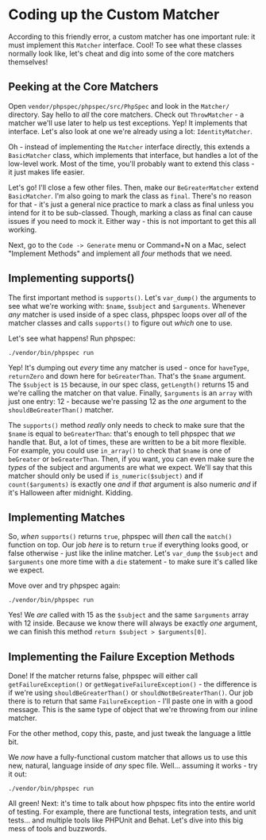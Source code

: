 # Coding up the Custom Matcher

According to this friendly error, a custom matcher has one important rule: it must
implement this `Matcher` interface. Cool! To see what these classes normally look
like, let's cheat and dig into some of the core matchers themselves!

## Peeking at the Core Matchers

Open `vendor/phpspec/phpspec/src/PhpSpec` and look in the `Matcher/` directory. Say
hello to *all* the core matchers. Check out `ThrowMatcher` - a matcher we'll use
later to help us test exceptions. Yep! It implements that interface. Let's also
look at one we're already using a lot: `IdentityMatcher`.

Oh - instead of implementing the `Matcher` interface directly, this extends a
`BasicMatcher` class, which implements that interface, but handles a lot of the
low-level work. Most of the time, you'll probably want to extend this class - it just
makes life easier.

Let's go! I'll close a few other files. Then, make our `BeGreaterMatcher`
extend `BasicMatcher`. I'm also going to mark the class as `final`. There's no reason
for that - it's just a general nice practice to mark a class as final unless you intend
for it to be sub-classed. Though, marking a class as final can cause issues if you
need to mock it. Either way - this is not important to get this all working.

Next, go to the `Code -> Generate` menu or Command+N on a Mac, select
"Implement Methods" and implement all *four* methods that we need.

## Implementing supports()

The first important method is `supports()`. Let's `var_dump()` the arguments to see
what we're working with: `$name`, `$subject` and `$arguments`. Whenever *any* matcher
is used inside of a spec class, phpspec loops over *all* of the matcher classes and
calls `supports()` to figure out *which* one to use.

Let's see what happens! Run phpspec:

```terminal-silent
./vendor/bin/phpspec run
```

Yep! It's dumping out *every* time any matcher is used - once for `haveType`, `returnZero`
and down here for `beGreaterThan`. That's the `$name` argument. The `$subject` is
`15` because, in our spec class, `getLength()` returns 15 and we're calling
the matcher on that value. Finally, `$arguments` is an `array` with just one entry:
12 - because we're passing 12 as the *one* argument to the `shouldBeGreaterThan()`
matcher.

The `supports()` method *really* only needs to check to make sure that the `$name`
is equal to `beGreaterThan`: that's enough to tell phpspec that *we* handle that.
But, a lot of times, these are written to be a bit more flexible. For example, you
could use `in_array()` to check that `$name` is one of `beGreater` or `beGreaterThan`.
Then, if you want, you can even make sure the *types* of the subject and arguments
are what we expect. We'll say that this matcher should only be used if
`is_numeric($subject)` and if `count($arguments)` is exactly one *and* if *that*
argument is also numeric *and* if it's Halloween after midnight. Kidding.

## Implementing Matches

So, *when* `supports()` returns `true`, phpspec will *then* call the
`match()` function on top. Our job *here* is to return `true` if everything looks
good, or false otherwise - just like the inline matcher. Let's `var_dump` the
`$subject` and `$arguments` one more time with a `die` statement - to make sure it's
called like we expect.

Move over and try phpspec again:

```terminal-silent
./vendor/bin/phpspec run
```

Yes! We *are* called with 15 as the `$subject` and the same `$arguments` array with
12 inside. Because we know there will always be exactly *one* argument, we can finish
this method `return $subject > $arguments[0]`.

## Implementing the Failure Exception Methods

Done! If the matcher returns false, phpspec will either call `getFailureException()`
or `getNegativeFailureException()` - the difference is if we're using
`shouldBeGreaterThan()` or `shouldNotBeGreaterThan()`. Our job there is to return
that same `FailureException` - I'll paste one in with a good message. This is the
same type of object that we're throwing from our inline matcher.

For the other method, copy this, paste, and just tweak the language a little bit.

We *now* have a fully-functional custom matcher that allows us to use this new, natural,
language inside of *any* spec file. Well... assuming it works - try it out:

```terminal-silent
./vendor/bin/phpspec run
```

All green! Next: it's time to talk about how phpspec fits into the entire world
of testing. For example, there are functional tests, integration tests, and unit
tests... and multiple tools like PHPUnit and Behat. Let's dive into this big mess
of tools and buzzwords.

